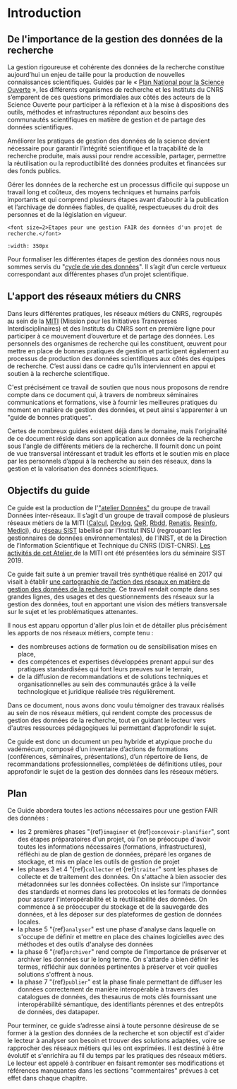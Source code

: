 # Introduction

<h2>De l'importance de la gestion des données de la recherche</h2>

La gestion rigoureuse et cohérente des données de la recherche constitue aujourd’hui un enjeu de taille pour la production de nouvelles connaissances scientifiques. Guidés par le « [Plan National pour la Science Ouverte](https://www.ouvrirlascience.fr/plan-national-pour-la-science-ouverte/) », les différents organismes de recherche et les Instituts du CNRS s’emparent de ces questions primordiales aux côtés des acteurs de la Science Ouverte pour participer à la réflexion et à la mise à dispositions des outils, méthodes et infrastructures répondant aux besoins des communautés scientifiques en matière de gestion et de partage des données scientifiques. 

Améliorer les pratiques de gestion des données de la science devient nécessaire pour garantir l’intégrité scientifique et la traçabilité de la recherche produite, mais aussi pour rendre accessible, partager, permettre la réutilisation ou la reproductibilité des données produites et financées sur des fonds publics.

Gérer les données de la recherche est un processus difficile qui suppose un travail long et coûteux, des moyens techniques et humains parfois importants et qui comprend plusieurs étapes avant d’aboutir à la publication et l’archivage de données fiables, de qualité, respectueuses du droit des personnes et de la législation en vigueur.

```{sidebar} <font size=2>Cycle de vie des données de la recherche</font>
<font size=2>Etapes pour une gestion FAIR des données d'un projet de recherche.</font>
```
```{image} donnees.png
:width: 350px
```


Pour formaliser les différentes étapes de gestion des données nous nous sommes servis du "[cycle de vie des données](https://www.cnrs.fr/mi/IMG/png/donnees.png)". Il s’agit d’un cercle vertueux correspondant aux différentes phases d’un projet scientifique.

<h2>L'apport des réseaux métiers du CNRS</h2>

Dans leurs différentes pratiques, les réseaux métiers du CNRS, regroupés au sein de la [MITI](https://miti.cnrs.fr) (Mission pour les Initiatives Transverses Interdisciplinaires) et des Instituts du CNRS sont en première ligne pour participer à ce mouvement d’ouverture et de partage des données. Les personnels des organismes de recherche qui les constituent, œuvrent pour mettre en place de bonnes pratiques de gestion et participent également au processus de production des données scientifiques aux côtés des équipes de recherche. C’est aussi dans ce cadre qu’ils interviennent en appui et soutien à la recherche scientifique.

C'est précisément ce travail de soutien que nous nous proposons de rendre compte dans ce document qui, à travers de nombreux séminaires communications et formations, vise à fournir les meilleures pratiques du moment en matière de gestion des données, et peut ainsi s'apparenter à un "guide de bonnes pratiques".

Certes de nombreux guides existent déjà dans le domaine, mais l'originalité de ce document réside dans son application aux données de la recherche sous l'angle de différents métiers de la recherche. Il fournit donc un point de vue transversal intéressant et traduit les efforts et le soutien mis en place par les personnels d’appui à la recherche au sein des réseaux, dans la gestion et la valorisation des données scientifiques.

<h2>Objectifs du guide</h2>

Ce guide est la production de l'["atelier Données"](https://mi-gt-donnees.pages.math.unistra.fr/site/index.html) du groupe de travail Données inter-réseaux. Il s’agit d'un groupe de travail composé de plusieurs réseaux métiers de la MITI ([Calcul](https://calcul.math.cnrs.fr/), [Devlog](http://devlog.cnrs.fr/), [QeR](http://qualite-en-recherche.cnrs.fr/), [Rbdd](http://rbdd.cnrs.fr/), [Renatis](http://renatis.cnrs.fr/), [Resinfo](https://resinfo.org/), [Medici](http://medici.in2p3.fr/)), du [réseau SIST](http://sist.cnrs.fr) labellisé par l'Institut INSU (regroupant les gestionnaires de données environnementales), de l'INIST, et de la Direction de l’Information Scientifique et Technique du CNRS (DIST-CNRS). [Les activités de cet Atelier ](https://sist19.sciencesconf.org/data/pages/diapo_GT_donnees_sist19_v2.pdf) de la MITI ont été présentées lors du séminaire SIST 2019.

Ce guide fait suite à un premier travail très synthétique réalisé en 2017 qui visait à établir [une cartographie de l’action des réseaux en matière de gestion des données de la recherche](https://mi-gt-donnees.pages.math.unistra.fr/site/download/GTInterreseaux-CartoSyntheseV6-optimise.pdf). Ce travail rendait compte dans ses grandes lignes, des usages et des questionnements des réseaux sur la gestion des données, tout en apportant une vision des métiers transversale sur le sujet et les problématiques attenantes. 

Il nous est apparu opportun d'aller plus loin et de détailler plus précisément les apports de nos réseaux métiers, compte tenu :      
  - des nombreuses actions de formation ou de sensibilisation mises en place,    
  - des compétences et expertises développées prenant appui sur des pratiques standardisées qui font leurs preuves sur le terrain,    
  - de la diffusion de recommandations et de solutions techniques et organisationnelles au sein des communautés grâce à la veille technologique et juridique réalisée très régulièrement.

Dans ce document, nous avons donc voulu témoigner des travaux réalisés au sein de nos réseaux métiers, qui rendent compte des processus de gestion des données de la recherche, tout en guidant le lecteur vers d'autres ressources pédagogiques lui permettant d’approfondir le sujet. 

Ce guide est donc un document un peu hybride et atypique proche du vadémécum, composé d’un inventaire d’actions de formations (conférences, séminaires, présentations), d’un répertoire de liens, de recommandations professionnelles, complétées de définitions utiles, pour approfondir le sujet de la gestion des données dans les réseaux métiers.

## Plan
Ce Guide abordera toutes les actions nécessaires pour une gestion FAIR des données :
- les 2 premières phases "{ref}`imaginer` et {ref}`concevoir-planifier`", sont des étapes préparatoires d'un projet, où l'on se préoccupe d'avoir toutes les informations nécessaires (formations, infrastructures), réfléchi au de plan de gestion de données, préparé les organes de stockage, et mis en place les outils de gestion de projet
- les phases 3 et 4 "{ref}`collecter` et {ref}`traiter`" sont les phases de collecte et de traitement des données. On s'attache à bien associer des métadonnées sur les données collectées. On insiste sur l'importance des standards et normes dans les protocoles et les formats de données pour assurer l'interopérabilité et la réutilisabilité des données. On commence à se préoccuper du stockage et de la sauvegarde des données, et à les déposer sur des plateformes de gestion de données locales.
- la phase 5 "{ref}`analyser`" est une phase d'analyse dans laquelle on s'occupe de définir et mettre en place des chaines logicielles avec des méthodes et des outils d'analyse des données
- la phase 6 "{ref}`archiver`" rend compte de l'importance de préserver et archiver les données sur le long terme. On s'attarde a bien définir les termes, réfléchir aux données pertinentes à préserver et voir quelles solutions s'offrent à nous.
- la phase 7 "{ref}`publier`" est la phase finale permettant de diffuser les données correctement de manière interopérable à travers des catalogues de données, des thesaurus de mots clés fournissant une interopérabilité sémantique, des identifiants pérennes et des entrepôts de données, des datapaper.

Pour terminer, ce guide s’adresse ainsi à toute personne désireuse de se former à la gestion des données de la recherche et son objectif est d'aider le lecteur à analyser son besoin et trouver des solutions adaptées, voire se rapprocher des réseaux métiers qui les ont exprimées. Il est destiné à être évolutif et s'enrichira au fil du temps par les pratiques des réseaux métiers. Le lecteur est appelé à contribuer en faisant remonter ses modifications et références manquantes dans les sections "commentaires" prévues à cet effet dans chaque chapitre.
